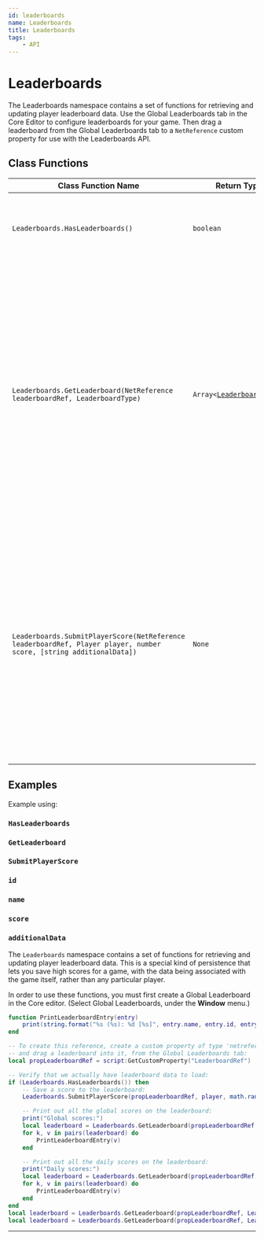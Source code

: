 ```yaml
---
id: leaderboards
name: Leaderboards
title: Leaderboards
tags:
    - API
---
```


# Leaderboards

The Leaderboards namespace contains a set of functions for retrieving and updating player leaderboard data. Use the Global Leaderboards tab in the Core Editor to configure leaderboards for your game. Then drag a leaderboard from the Global Leaderboards tab to a `NetReference` custom property for use with the Leaderboards API.

## Class Functions

| Class Function Name | Return Type | Description | Tags |
| -------------- | ----------- | ----------- | ---- |
| `Leaderboards.HasLeaderboards()` | `boolean` | Returns `true` if any leaderboard data is available. Returns `false` if leaderboards are still being retrieved, or if there is no leaderboard data. | None |
| `Leaderboards.GetLeaderboard(NetReference leaderboardRef, LeaderboardType)` | `Array<`[`LeaderboardEntry`](leaderboardentry.md)`>` | Returns a table containing a list of entries for the specified leaderboard. The `NetReference` parameter should be retrieved from a custom property, assigned from the Global Leaderboards tab in the editor. This returns a copy of the data that has already been retrieved, so calling this function does not incur any additional network cost. If the requested leaderboard type has not been enabled for this leaderboard, an empty table will be returned. Supported leaderboard types include:<br/>`LeaderboardType.GLOBAL`<br/>`LeaderboardType.DAILY`<br/>`LeaderboardType.WEEKLY`<br/>`LeaderboardType.MONTHLY` | None |
| `Leaderboards.SubmitPlayerScore(NetReference leaderboardRef, Player player, number score, [string additionalData])` | `None` | Submits a new score for the given Player on the specified leaderboard. The `NetReference` parameter should be retrieved from a custom property, assigned from the Global Leaderboards tab in the editor. This score may be ignored if the player already has a better score on this leaderboard. The optional `additionalData` parameter may be used to store a very small amount of data with the player's entry. If provided, this string must be 8 characters or fewer. (More specifically, 8 bytes when encoded as UTF-8.) | Server-Only |

## Examples

Example using:

### `HasLeaderboards`

### `GetLeaderboard`

### `SubmitPlayerScore`

### `id`

### `name`

### `score`

### `additionalData`

The `Leaderboards` namespace contains a set of functions for retrieving and updating player leaderboard data. This is a special kind of persistence that lets you save high scores for a game, with the data being associated with the game itself, rather than any particular player.

In order to use these functions, you must first create a Global Leaderboard in the Core editor. (Select Global Leaderboards, under the **Window** menu.)

```lua
function PrintLeaderboardEntry(entry)
    print(string.format("%s (%s): %d [%s]", entry.name, entry.id, entry.score, entry.additionalData))
end

-- To create this reference, create a custom property of type 'netreference',
-- and drag a leaderboard into it, from the Global Leaderboards tab:
local propLeaderboardRef = script:GetCustomProperty("LeaderboardRef")

-- Verify that we actually have leaderboard data to load:
if (Leaderboards.HasLeaderboards()) then
    -- Save a score to the leaderboard:
    Leaderboards.SubmitPlayerScore(propLeaderboardRef, player, math.random(0, 1000), "Xyzzy")

    -- Print out all the global scores on the leaderboard:
    print("Global scores:")
    local leaderboard = Leaderboards.GetLeaderboard(propLeaderboardRef, LeaderboardType.GLOBAL)
    for k, v in pairs(leaderboard) do
        PrintLeaderboardEntry(v)
    end

    -- Print out all the daily scores on the leaderboard:
    print("Daily scores:")
    local leaderboard = Leaderboards.GetLeaderboard(propLeaderboardRef, LeaderboardType.DAILY)
    for k, v in pairs(leaderboard) do
        PrintLeaderboardEntry(v)
    end
end
local leaderboard = Leaderboards.GetLeaderboard(propLeaderboardRef, LeaderboardType.MONTHLY)
local leaderboard = Leaderboards.GetLeaderboard(propLeaderboardRef, LeaderboardType.WEEKLY)
```

---
